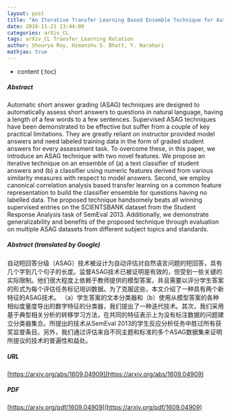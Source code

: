 ```yaml
---
layout: post
title: "An Iterative Transfer Learning Based Ensemble Technique for Automatic Short Answer Grading"
date: 2016-11-21 13:44:09
categories: arXiv_CL
tags: arXiv_CL Transfer_Learning Relation
author: Shourya Roy, Himanshu S. Bhatt, Y. Narahari
mathjax: true
---
```


* content
{:toc}

##### Abstract
Automatic short answer grading (ASAG) techniques are designed to automatically assess short answers to questions in natural language, having a length of a few words to a few sentences. Supervised ASAG techniques have been demonstrated to be effective but suffer from a couple of key practical limitations. They are greatly reliant on instructor provided model answers and need labeled training data in the form of graded student answers for every assessment task. To overcome these, in this paper, we introduce an ASAG technique with two novel features. We propose an iterative technique on an ensemble of (a) a text classifier of student answers and (b) a classifier using numeric features derived from various similarity measures with respect to model answers. Second, we employ canonical correlation analysis based transfer learning on a common feature representation to build the classifier ensemble for questions having no labelled data. The proposed technique handsomely beats all winning supervised entries on the SCIENTSBANK dataset from the Student Response Analysis task of SemEval 2013. Additionally, we demonstrate generalizability and benefits of the proposed technique through evaluation on multiple ASAG datasets from different subject topics and standards.

##### Abstract (translated by Google)
自动短回答分级（ASAG）技术被设计为自动评估对自然语言问题的短回答，具有几个字到几个句子的长度。监督ASAG技术已被证明是有效的，但受到一些关键的实际限制。他们很大程度上依赖于教师提供的模型答案，并且需要以评分学生答案的形式为每个评估任务标记培训数据。为了克服这些，本文介绍了一种具有两个新特征的ASAG技术。 （a）学生答案的文本分类器和（b）使用从模型答案的各种相似度量度导出的数字特征的分类器，我们提出了一种迭代技术。其次，我们采用基于典型相关分析的转移学习方法，在共同的特征表示上为没有标注数据的问题建立分类器集合。所提出的技术从SemEval 2013的学生反应分析任务中胜过所有获奖监督条目。另外，我们通过评估来自不同主题和标准的多个ASAG数据集来证明所提议的技术的普遍性和益处。

##### URL
[https://arxiv.org/abs/1609.04909](https://arxiv.org/abs/1609.04909)

##### PDF
[https://arxiv.org/pdf/1609.04909](https://arxiv.org/pdf/1609.04909)

